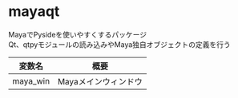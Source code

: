 # mayaqt
MayaでPysideを使いやすくするパッケージ  
Qt、qtpyモジュールの読み込みやMaya独自オブジェクトの定義を行う

|  変数名  |  概要  |
| ---- | ---- |
|  maya_win  |  Mayaメインウィンドウ  |
